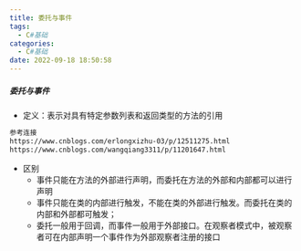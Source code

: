 ```yaml
---
title: 委托与事件
tags:
  - C#基础
categories:
  - C#基础
date: 2022-09-18 18:50:58
---
```


##### 委托与事件

* 定义：表示对具有特定参数列表和返回类型的方法的引用

```html
参考连接
https://www.cnblogs.com/erlongxizhu-03/p/12511275.html
https://www.cnblogs.com/wangqiang3311/p/11201647.html
```

* 区别
  * 事件只能在方法的外部进行声明，而委托在方法的外部和内部都可以进行声明
  * 事件只能在类的内部进行触发，不能在类的外部进行触发。而委托在类的内部和外部都可触发；
  * 委托一般用于回调，而事件一般用于外部接口。在观察者模式中，被观察者可在内部声明一个事件作为外部观察者注册的接口

